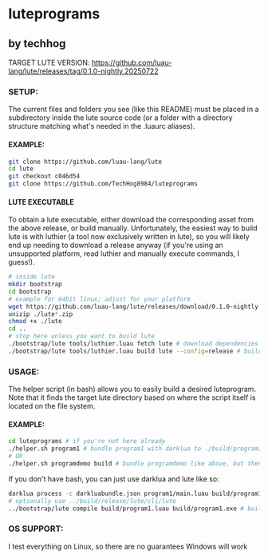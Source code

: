# luteprograms

## by techhog

TARGET LUTE VERSION: https://github.com/luau-lang/lute/releases/tag/0.1.0-nightly.20250722

### SETUP:
The current files and folders you see (like this README) must be placed in a subdirectory inside the lute source code (or a folder with a directory structure matching what's needed in the .luaurc aliases).

#### EXAMPLE:
```sh
git clone https://github.com/luau-lang/lute
cd lute
git checkout c046d54
git clone https://github.com/TechHog8984/luteprograms
```

#### LUTE EXECUTABLE
To obtain a lute executable, either download the corresponding asset from the above release, or build manually. Unfortunately, the easiest way to build lute is with luthier (a tool now exclusively written in lute), so you will likely end up needing to download a release anyway (if you're using an unsupported platform, read luthier and manually execute commands, I guess!).

```sh
# inside lute
mkdir bootstrap
cd bootstrap
# example for 64bit linux; adjust for your platform
wget https://github.com/luau-lang/lute/releases/download/0.1.0-nightly.20250722/lute-linux-x86_64.zip
unizip ./lute*.zip
chmod +x ./lute
cd ..
# stop here unless you want to build lute
./bootstrap/lute tools/luthier.luau fetch lute # download dependencies
./bootstrap/lute tools/luthier.luau build lute --config=release # build
```

### USAGE:
The helper script (in bash) allows you to easily build a desired luteprogram. Note that it finds the target lute directory based on where the script itself is located on the file system.

#### EXAMPLE:
```sh
cd luteprograms # if you're not here already
./helper.sh program1 # bundle program1 with darklua to ./build/program1.luau
# OR
./helper.sh programdemo build # bundle programdemo like above, but then build the bundle to a native application at ./build/programdemo
```

If you don't have bash, you can just use darklua and lute like so:
```sh
darklua process -c darkluabundle.json program1/main.luau build/program1.luau # bundle program1 with darklua to ./build/program1.luau
# optionally use ../build/release/lute/cli/lute
../bootstrap/lute compile build/program1.luau build/program1.exe # build program1 to ./build/program1.exe
```

### OS SUPPORT:
I test everything on Linux, so there are no guarantees Windows will work

